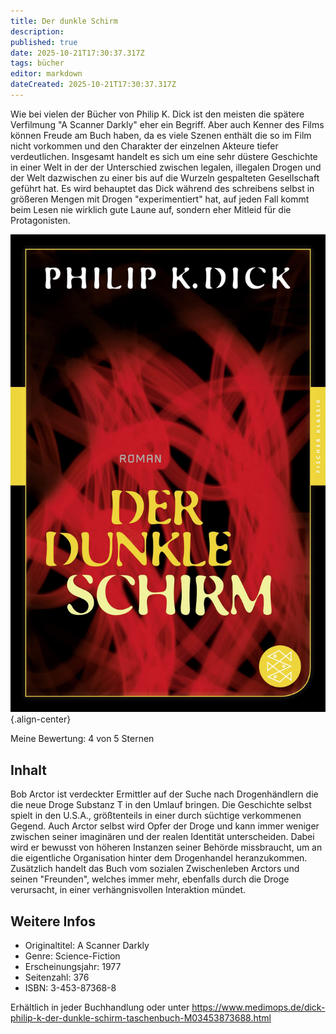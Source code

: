 ```yaml
---
title: Der dunkle Schirm
description: 
published: true
date: 2025-10-21T17:30:37.317Z
tags: bücher
editor: markdown
dateCreated: 2025-10-21T17:30:37.317Z
---
```


Wie bei vielen der Bücher von Philip K. Dick ist den meisten die spätere Verfilmung "A Scanner Darkly" eher ein Begriff. Aber auch Kenner des Films können Freude am Buch haben, da es viele Szenen enthält die so im Film nicht vorkommen und den Charakter der einzelnen Akteure tiefer verdeutlichen. Insgesamt handelt es sich um eine sehr düstere Geschichte in einer Welt in der der Unterschied zwischen legalen, illegalen Drogen und der Welt dazwischen zu einer bis auf die Wurzeln gespalteten Gesellschaft geführt hat. Es wird behauptet das Dick während des schreibens selbst in größeren Mengen mit Drogen "experimentiert" hat, auf jeden Fall kommt beim Lesen nie wirklich gute Laune auf, sondern eher Mitleid für die Protagonisten.

![scanner.jpg](/assets/buecher/a-scanner-darkly/scanner.jpg){.align-center}

Meine Bewertung: 4 von 5 Sternen

## Inhalt

Bob Arctor ist verdeckter Ermittler auf der Suche nach Drogenhändlern die die neue Droge Substanz T in den Umlauf bringen. Die Geschichte selbst spielt in den U.S.A., größtenteils in einer durch süchtige verkommenen Gegend. Auch Arctor selbst wird Opfer der Droge und kann immer weniger zwischen seiner imaginären und der realen Identität unterscheiden. Dabei wird er bewusst von höheren Instanzen seiner Behörde missbraucht, um an die eigentliche Organisation hinter dem Drogenhandel heranzukommen. Zusätzlich handelt das Buch vom sozialen Zwischenleben Arctors und seinen "Freunden", welches immer mehr, ebenfalls durch die Droge verursacht, in einer verhängnisvollen Interaktion mündet.

## Weitere Infos

- Originaltitel: A Scanner Darkly
- Genre: Science-Fiction
- Erscheinungsjahr: 1977
- Seitenzahl: 376
- ISBN: 3-453-87368-8

Erhältlich in jeder Buchhandlung oder unter https://www.medimops.de/dick-philip-k-der-dunkle-schirm-taschenbuch-M03453873688.html